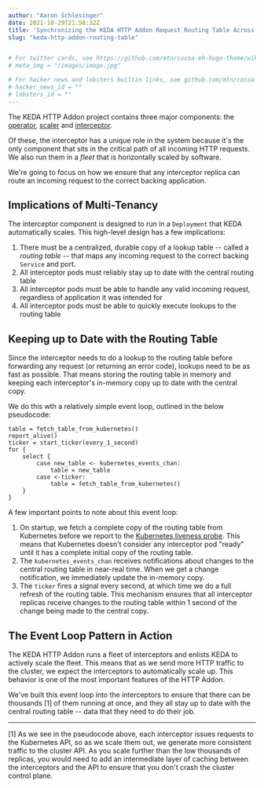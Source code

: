 ```yaml
---
author: "Aaron Schlesinger"
date: 2021-10-29T21:58:32Z
title: 'Synchronizing the KEDA HTTP Addon Request Routing Table Across Hundreds of Interceptor Pods'
slug: "keda-http-addon-routing-table"


# For twitter cards, see https://github.com/mtn/cocoa-eh-hugo-theme/wiki/Twitter-cards
# meta_img = "/images/image.jpg"

# For hacker news and lobsters builtin links, see github.com/mtn/cocoa-eh-hugo-theme/wiki/Social-Links
# hacker_news_id = ""
# lobsters_id = ""
---
```


The KEDA HTTP Addon project contains three major components: the [operator](https://github.com/kedacore/http-add-on/tree/main/operator), [scaler](https://github.com/kedacore/http-add-on/tree/main/scaler) and [interceptor](https://github.com/kedacore/http-add-on/tree/main/interceptor).

Of these, the interceptor has a unique role in the system because it's the only component that sits in the critical path of all incoming HTTP requests. We also run them in a _fleet_ that is horizontally scaled by software.

We're going to focus on how we ensure that any interceptor replica can route an incoming request to the correct backing application.

## Implications of Multi-Tenancy

The interceptor component is designed to run in a `Deployment` that KEDA automatically scales. This high-level design has a few implications:

1. There must be a centralized, durable copy of a lookup table -- called a _routing table_ -- that maps any incoming request to the correct backing `Service` and port.
1. All interceptor pods must reliably stay up to date with the central routing table
1. All interceptor pods must be able to handle any valid incoming request, regardless of application it was intended for
1. All interceptor pods must be able to quickly execute lookups to the routing table

## Keeping up to Date with the Routing Table

Since the interceptor needs to do a lookup to the routing table before forwarding any request (or returning an error code), lookups need to be as fast as possible. That means storing the routing table in memory and keeping each interceptor's in-memory copy up to date with the central copy.

We do this wth a relatively simple event loop, outlined in the below pseudocode:

```
table = fetch_table_from_kubernetes()
report_alive()
ticker = start_ticker(every_1_second)
for {
    select {
        case new_table <- kubernetes_events_chan:
            table = new_table
        case <-ticker:
            table = fetch_table_from_kubernetes()
    }
}
```

A few important points to note about this event loop:

1. On startup, we fetch a complete copy of the routing table from Kubernetes before we report to the [Kubernetes liveness probe](https://kubernetes.io/docs/tasks/configure-pod-container/configure-liveness-readiness-startup-probes/). This means that Kubernetes doesn't consider any interceptor pod "ready" until it has a complete initial copy of the routing table.
2. The `kubernetes_events_chan` receives notifications about changes to the central routing table in near-real time. When we get a change notification, we immediately update the in-memory copy.
3. The `ticker` fires a signal every second, at which time we do a full refresh of the routing table. This mechanism ensures that all interceptor replicas receive changes to the routing table within 1 second of the change being made to the central copy.

## The Event Loop Pattern in Action

The KEDA HTTP Addon runs a fleet of interceptors and enlists KEDA to actively scale the fleet. This means that as we send more HTTP traffic to the cluster, we expect the interceptors to automatically scale up. This behavior is one of the most important features of the HTTP Addon.

We've built this event loop into the interceptors to ensure that there can be thousands [1] of them running at once, and they all stay up to date with the central routing table -- data that they need to do their job.

---

[1] As we see in the pseudocode above, each interceptor issues requests to the Kubernetes API, so as we scale them out, we generate more consistent traffic to the cluster API. As you scale further than the low thousands of replicas, you would need to add an intermediate layer of caching between the interceptors and the API to ensure that you don't crash the cluster control plane. 
